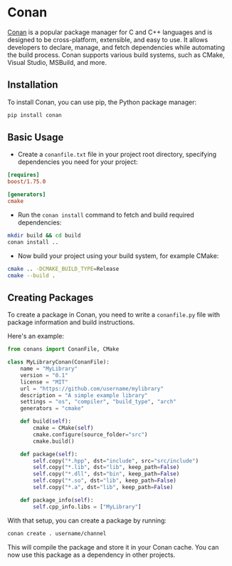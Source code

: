 # Conan

[Conan](https://conan.io/) is a popular package manager for C and C++ languages and is designed to be cross-platform, extensible, and easy to use. It allows developers to declare, manage, and fetch dependencies while automating the build process. Conan supports various build systems, such as CMake, Visual Studio, MSBuild, and more.

## Installation

To install Conan, you can use pip, the Python package manager:

```bash
pip install conan
```

## Basic Usage

- Create a `conanfile.txt` file in your project root directory, specifying dependencies you need for your project:

```ini
[requires]
boost/1.75.0

[generators]
cmake
```

- Run the `conan install` command to fetch and build required dependencies:

```bash
mkdir build && cd build
conan install ..
```

- Now build your project using your build system, for example CMake:

```bash
cmake .. -DCMAKE_BUILD_TYPE=Release
cmake --build .
```

## Creating Packages

To create a package in Conan, you need to write a `conanfile.py` file with package information and build instructions.

Here's an example:

```python
from conans import ConanFile, CMake

class MyLibraryConan(ConanFile):
    name = "MyLibrary"
    version = "0.1"
    license = "MIT"
    url = "https://github.com/username/mylibrary"
    description = "A simple example library"
    settings = "os", "compiler", "build_type", "arch"
    generators = "cmake"

    def build(self):
        cmake = CMake(self)
        cmake.configure(source_folder="src")
        cmake.build()

    def package(self):
        self.copy("*.hpp", dst="include", src="src/include")
        self.copy("*.lib", dst="lib", keep_path=False)
        self.copy("*.dll", dst="bin", keep_path=False)
        self.copy("*.so", dst="lib", keep_path=False)
        self.copy("*.a", dst="lib", keep_path=False)

    def package_info(self):
        self.cpp_info.libs = ["MyLibrary"]
```

With that setup, you can create a package by running:

```bash
conan create . username/channel
```

This will compile the package and store it in your Conan cache. You can now use this package as a dependency in other projects.
